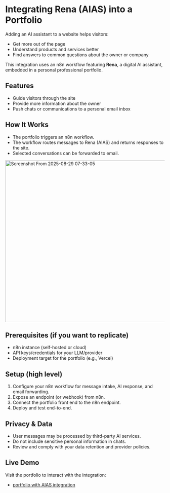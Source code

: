 # Integrating Rena (AIAS) into a Portfolio

Adding an AI assistant to a website helps visitors:
- Get more out of the page
- Understand products and services better
- Find answers to common questions about the owner or company

This integration uses an n8n workflow featuring **Rena**, a digital AI assistant, embedded in a personal professional portfolio.

## Features
- Guide visitors through the site
- Provide more information about the owner
- Push chats or communications to a personal email inbox

## How It Works
- The portfolio triggers an n8n workflow.
- The workflow routes messages to Rena (AIAS) and returns responses to the site.
- Selected conversations can be forwarded to email.
 <img width="1046" height="511" alt="Screenshot From 2025-08-29 07-33-05" src="https://github.com/user-attachments/assets/d6be610b-3581-4f8a-ae76-9cfb30fc3077" />

## Prerequisites (if you want to replicate)
- n8n instance (self-hosted or cloud)
- API keys/credentials for your LLM/provider
- Deployment target for the portfolio (e.g., Vercel)

## Setup (high level)
1. Configure your n8n workflow for message intake, AI response, and email forwarding.
2. Expose an endpoint (or webhook) from n8n.
3. Connect the portfolio front end to the n8n endpoint.
4. Deploy and test end-to-end.

## Privacy & Data
- User messages may be processed by third-party AI services.
- Do not include sensitive personal information in chats.
- Review and comply with your data retention and provider policies.

## Live Demo
Visit the portfolio to interact with the integration:
- [portfolio with AIAS integration](https://shadow-slick-portfolio.vercel.app/)
